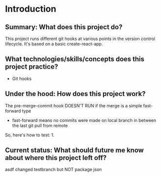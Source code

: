 # Introduction

## Summary: What does this project do?
This project runs different git hooks at various points in the version control lifecycle. It's based on a basic create-react-app.

## What technologies/skills/concepts does this project practice?
- Git hooks

## Under the hood: How does this project work?
The pre-merge-commit hook DOESN'T RUN if the merge is a simple fast-forward type
- fast-forward means no commits were made on local branch in between the last git pull from remote

So, here's how to test:
1. 

## Current status: What should future me know about where this project left off?
asdf changed testbranch but NOT package json